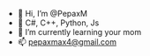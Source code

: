 - 👋 Hi, I’m @PepaxM
- 👀 C#, C++, Python, Js
- 🌱 I’m currently learning your mom
- 📫 pepaxmax4@gmail.com 


